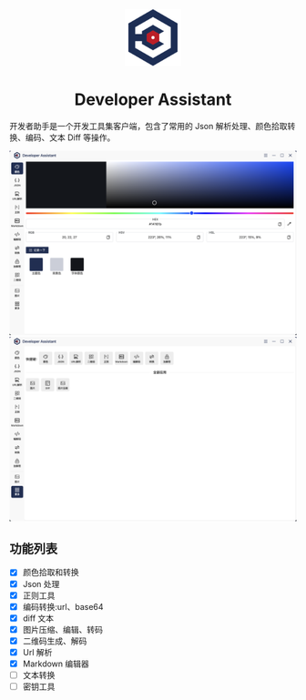 <p align="center">
  <a href="./assets/icon.png">
    <img width="100" src="assets/icon.png">
  </a>
</p>
<h1 align="center">Developer Assistant</h1>

开发者助手是一个开发工具集客户端，包含了常用的 Json 解析处理、颜色拾取转换、编码、文本 Diff 等操作。

<p align="center">
 <img src="screenshots/color.png" alt="color" width="740"  >
 <img src="screenshots/apps.png" alt="QRcode" width="740" >
</p>

## 功能列表

- [x] 颜色拾取和转换
- [x] Json 处理
- [x] 正则工具
- [x] 编码转换:url、base64
- [x] diff 文本
- [x] 图片压缩、编辑、转码
- [x] 二维码生成、解码
- [x] Url 解析
- [x] Markdown 编辑器
- [ ] 文本转换
- [ ] 密钥工具
